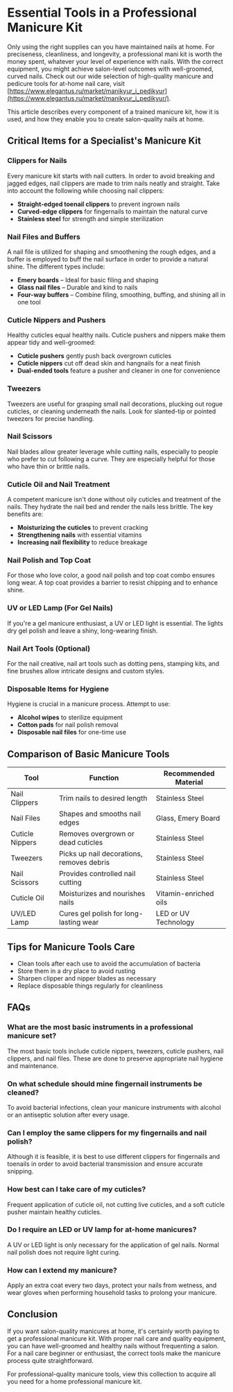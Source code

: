 # **Essential Tools in a Professional Manicure Kit**

Only using the right supplies can you have maintained nails at home. For preciseness, cleanliness, and longevity, a professional mani kit is worth the money spent, whatever your level of experience with nails. With the correct equipment, you might achieve salon-level outcomes with well-groomed, curved nails. Check out our wide selection of high-quality manicure and pedicure tools for at-home nail care, visit [https://www.elegantus.ru/market/manikyur_i_pedikyur](https://www.elegantus.ru/market/manikyur_i_pedikyur/).

This article describes every component of a trained manicure kit, how it is used, and how they enable you to create salon-quality nails at home.

## **Critical Items for a Specialist's Manicure Kit**

### **Clippers for Nails**

Every manicure kit starts with nail cutters. In order to avoid breaking and jagged edges, nail clippers are made to trim nails neatly and straight. Take into account the following while choosing nail clippers:

- **Straight-edged toenail clippers** to prevent ingrown nails
- **Curved-edge clippers** for fingernails to maintain the natural curve
- **Stainless steel** for strength and simple sterilization

### **Nail Files and Buffers**

A nail file is utilized for shaping and smoothening the rough edges, and a buffer is employed to buff the nail surface in order to provide a natural shine. The different types include:

- **Emery boards** – Ideal for basic filing and shaping
- **Glass nail files** – Durable and kind to nails
- **Four-way buffers** – Combine filing, smoothing, buffing, and shining all in one tool

### **Cuticle Nippers and Pushers**

Healthy cuticles equal healthy nails. Cuticle pushers and nippers make them appear tidy and well-groomed:

- **Cuticle pushers** gently push back overgrown cuticles
- **Cuticle nippers** cut off dead skin and hangnails for a neat finish
- **Dual-ended tools** feature a pusher and cleaner in one for convenience

### **Tweezers**

Tweezers are useful for grasping small nail decorations, plucking out rogue cuticles, or cleaning underneath the nails. Look for slanted-tip or pointed tweezers for precise handling.

### **Nail Scissors**

Nail blades allow greater leverage while cutting nails, especially to people who prefer to cut following a curve. They are especially helpful for those who have thin or brittle nails.

### **Cuticle Oil and Nail Treatment**

A competent manicure isn't done without oily cuticles and treatment of the nails. They hydrate the nail bed and render the nails less brittle. The key benefits are:

- **Moisturizing the cuticles** to prevent cracking
- **Strengthening nails** with essential vitamins
- **Increasing nail flexibility** to reduce breakage

### **Nail Polish and Top Coat**

For those who love color, a good nail polish and top coat combo ensures long wear. A top coat provides a barrier to resist chipping and to enhance shine.

### **UV or LED Lamp (For Gel Nails)**

If you're a gel manicure enthusiast, a UV or LED light is essential. The lights dry gel polish and leave a shiny, long-wearing finish.

### **Nail Art Tools (Optional)**

For the nail creative, nail art tools such as dotting pens, stamping kits, and fine brushes allow intricate designs and custom styles.

### **Disposable Items for Hygiene**

Hygiene is crucial in a manicure process. Attempt to use:

- **Alcohol wipes** to sterilize equipment
- **Cotton pads** for nail polish removal
- **Disposable nail files** for one-time use

## **Comparison of Basic Manicure Tools**

| **Tool** | **Function** | **Recommended Material** |
| --- | --- | --- |
| Nail Clippers | Trim nails to desired length | Stainless Steel |
| Nail Files | Shapes and smooths nail edges | Glass, Emery Board |
| Cuticle Nippers | Removes overgrown or dead cuticles | Stainless Steel |
| Tweezers | Picks up nail decorations, removes debris | Stainless Steel |
| Nail Scissors | Provides controlled nail cutting | Stainless Steel |
| Cuticle Oil | Moisturizes and nourishes nails | Vitamin-enriched oils |
| UV/LED Lamp | Cures gel polish for long-lasting wear | LED or UV Technology |

## **Tips for Manicure Tools Care**

- Clean tools after each use to avoid the accumulation of bacteria
- Store them in a dry place to avoid rusting
- Sharpen clipper and nipper blades as necessary
- Replace disposable things regularly for cleanliness

## **FAQs**

### **What are the most basic instruments in a professional manicure set?**

The most basic tools include cuticle nippers, tweezers, cuticle pushers, nail clippers, and nail files. These are done to preserve appropriate nail hygiene and maintenance.

### **On what schedule should mine fingernail instruments be cleaned?**

To avoid bacterial infections, clean your manicure instruments with alcohol or an antiseptic solution after every usage.

### **Can I employ the same clippers for my fingernails and nail polish?**

Although it is feasible, it is best to use different clippers for fingernails and toenails in order to avoid bacterial transmission and ensure accurate snipping.

### **How best can I take care of my cuticles?**

Frequent application of cuticle oil, not cutting live cuticles, and a soft cuticle pusher maintain healthy cuticles.

### **Do I require an LED or UV lamp for at-home manicures?**

A UV or LED light is only necessary for the application of gel nails. Normal nail polish does not require light curing.

### **How can I extend my manicure?**

Apply an extra coat every two days, protect your nails from wetness, and wear gloves when performing household tasks to prolong your manicure.

## **Conclusion**

If you want salon-quality manicures at home, it's certainly worth paying to get a professional manicure kit. With proper nail care and quality equipment, you can have well-groomed and healthy nails without frequenting a salon. For a nail care beginner or enthusiast, the correct tools make the manicure process quite straightforward.

For professional-quality manicure tools, view this collection to acquire all you need for a home professional manicure kit.
